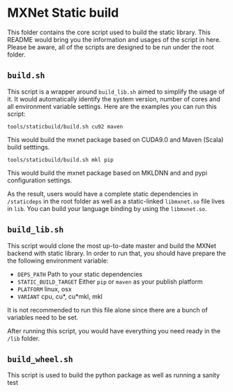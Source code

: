 # MXNet Static build

This folder contains the core script used to build the static library. This README would bring you the information and usages of the script in here. Please be aware, all of the scripts are designed to be run under the root folder.

## `build.sh`
This script is a wrapper around `build_lib.sh` aimed to simplify the usage of it. It would automatically identify the system version, number of cores and all environment variable settings. Here are the examples you can run this script:

```
tools/staticbuild/build.sh cu92 maven
```
This would build the mxnet package based on CUDA9.0 and Maven (Scala) build setttings.
```
tools/staticbuild/build.sh mkl pip
```
This would build the mxnet package based on MKLDNN and and pypi configuration settings.

As the result, users would have a complete static dependencies in `/staticdeps` in the root folder as well as a static-linked `libmxnet.so` file lives in `lib`. You can build your language binding by using the `libmxnet.so`.

## `build_lib.sh`
This script would clone the most up-to-date master and build the MXNet backend with static library. In order to run that, you should have prepare the the following environment variable:

- `DEPS_PATH` Path to your static dependencies
- `STATIC_BUILD_TARGET` Either `pip` or `maven` as your publish platform
- `PLATFORM` linux, osx
- `VARIANT` cpu, cu*, cu*mkl, mkl

It is not recommended to run this file alone since there are a bunch of variables need to be set.

After running this script, you would have everything you need ready in the `/lib` folder.

## `build_wheel.sh`
This script is used to build the python package as well as running a sanity test